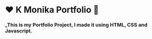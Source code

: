 # ❤️ K Monika Portfolio 🙏
### _This is my Portfolio Project, I made it using HTML, CSS and Javascript.



